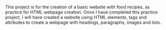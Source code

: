 This project is for the creation of a basic website with food recipes, as practice for HTML webpage creation. 
Once I have completed this practice project, I will have created a website using HTML elements, tags and attributes to create a webpage with headings, paragraphs, images and lists. 